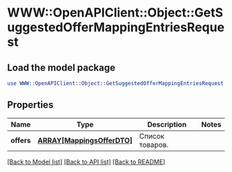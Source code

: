 # WWW::OpenAPIClient::Object::GetSuggestedOfferMappingEntriesRequest

## Load the model package
```perl
use WWW::OpenAPIClient::Object::GetSuggestedOfferMappingEntriesRequest;
```

## Properties
Name | Type | Description | Notes
------------ | ------------- | ------------- | -------------
**offers** | [**ARRAY[MappingsOfferDTO]**](MappingsOfferDTO.md) | Список товаров. | 

[[Back to Model list]](../README.md#documentation-for-models) [[Back to API list]](../README.md#documentation-for-api-endpoints) [[Back to README]](../README.md)


